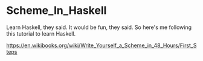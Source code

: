 # Scheme_In_Haskell

Learn Haskell, they said. It would be fun, they said. So here's me following this tutorial to learn Haskell.

https://en.wikibooks.org/wiki/Write_Yourself_a_Scheme_in_48_Hours/First_Steps
